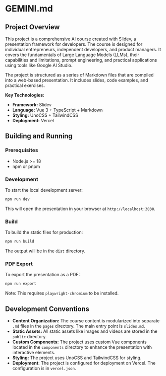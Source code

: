 # GEMINI.md

## Project Overview

This project is a comprehensive AI course created with [Slidev](https://sli.dev), a presentation framework for developers. The course is designed for individual entrepreneurs, independent developers, and product managers. It covers the fundamentals of Large Language Models (LLMs), their capabilities and limitations, prompt engineering, and practical applications using tools like Google AI Studio.

The project is structured as a series of Markdown files that are compiled into a web-based presentation. It includes slides, code examples, and practical exercises.

**Key Technologies:**

*   **Framework:** Slidev
*   **Language:** Vue 3 + TypeScript + Markdown
*   **Styling:** UnoCSS + TailwindCSS
*   **Deployment:** Vercel

## Building and Running

### Prerequisites

*   Node.js >= 18
*   npm or pnpm

### Development

To start the local development server:

```bash
npm run dev
```

This will open the presentation in your browser at `http://localhost:3030`.

### Build

To build the static files for production:

```bash
npm run build
```

The output will be in the `dist` directory.

### PDF Export

To export the presentation as a PDF:

```bash
npm run export
```

Note: This requires `playwright-chromium` to be installed.

## Development Conventions

*   **Content Organization:** The course content is modularized into separate `.md` files in the `pages` directory. The main entry point is `slides.md`.
*   **Static Assets:** All static assets like images and videos are stored in the `public` directory.
*   **Custom Components:** The project uses custom Vue components located in the `components` directory to enhance the presentation with interactive elements.
*   **Styling:** The project uses UnoCSS and TailwindCSS for styling.
*   **Deployment:** The project is configured for deployment on Vercel. The configuration is in `vercel.json`.
